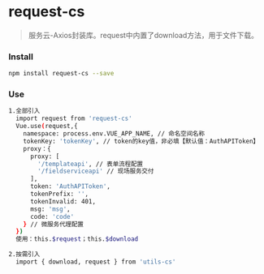 # request-cs

> 服务云-Axios封装库。request中内置了download方法，用于文件下载。

### Install

``` bash
npm install request-cs --save
```

### Use

``` bash
1.全部引入
  import request from 'request-cs'
  Vue.use(request,{
    namespace: process.env.VUE_APP_NAME, // 命名空间名称
    tokenKey: 'tokenKey', // token的key值，非必填【默认值：AuthAPIToken】
    proxy：{
      proxy: [
        '/templateapi', // 表单流程配置
        '/fieldserviceapi' // 现场服务交付
      ],
      token: 'AuthAPIToken',
      tokenPrefix: '',
      tokenInvalid: 401,
      msg: 'msg',
      code: 'code'
    } // 微服务代理配置
  })
  使用：this.$request；this.$download
  
2.按需引入
  import { download, request } from 'utils-cs'
```
